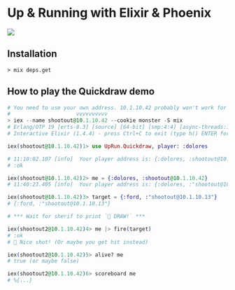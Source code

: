 # Up & Running with Elixir & Phoenix

![](https://github.com/robot-overlord/up_run/blob/master/priv/logo.png?raw=true)

## Installation

```shell
> mix deps.get
```

## How to play the Quickdraw demo

```elixir
# You need to use your own address. 10.1.10.42 probably won't work for you.
#                     vvvvvvvvvv
> iex --name shootout@10.1.10.42 --cookie monster -S mix
# Erlang/OTP 19 [erts-8.3] [source] [64-bit] [smp:4:4] [async-threads:10] [hipe] [kernel-poll:false] [dtrace]
# Interactive Elixir (1.4.4) - press Ctrl+C to exit (type h() ENTER for help)

iex(shootout@10.1.10.42)1> use UpRun.Quickdraw, player: :dolores

# 11:10:02.107 [info]  Your player address is: {:dolores, :shootout@10.1.10.42}
# :ok

iex(shootout@10.1.10.42)2> me = {:dolores, :shootout@10.1.10.42}
# 11:40:23.405 [info]  Your player address is: {:dolores, :"shootout@10.1.10.42"}

iex(shootout@10.1.10.42)3> target = {:ford, :"shootout@10.1.10.13"}
# {:ford, :"shootout@10.1.10.13"}

# *** Wait for sherif to print `🔫 DRAW!` ***

iex(shootout2@10.1.10.42)4> me |> fire(target)
# :ok
# 🎉 Nice shot! (Or maybe you get hit instead)

iex(shootout2@10.1.10.42)5> alive? me
# true (or maybe false)

iex(shootout2@10.1.10.42)6> scoreboard me
# %{...}
```
